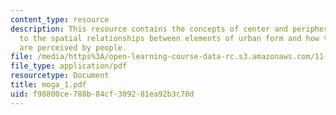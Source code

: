 ```yaml
---
content_type: resource
description: This resource contains the concepts of center and periphery which relates
  to the spatial relationships between elements of urban form and how these elements
  are perceived by people.
file: /media/https%3A/open-learning-course-data-rc.s3.amazonaws.com/11-329-social-theory-and-the-city-fall-2005/f98800ce788b84cf309281ea92b3c70d_moga_1.pdf
file_type: application/pdf
resourcetype: Document
title: moga_1.pdf
uid: f98800ce-788b-84cf-3092-81ea92b3c70d
---
```

